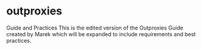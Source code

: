 # outproxies
Guide and Practices
This is the edited version of the Outproxies Guide created by Marek which will be expanded to include requirements and best practices.
